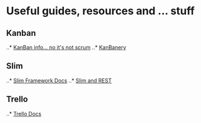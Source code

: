 # Useful guides, resources and ... stuff 

## Kanban
..* [KanBan info... no it's not scrum](http://www.everydaykanban.com/what-is-kanban/)
..* [KanBanery](https://kanbanery.com/ebook/GettingStartedWithKanban.pdf)

## Slim
..* [Slim Framework Docs](http://www.slimframework.com/docs/)
..* [Slim and REST](https://arjunphp.com/creating-restful-api-slim-framework/)

## Trello
..* [Trello Docs](https://trello.com/guide)
